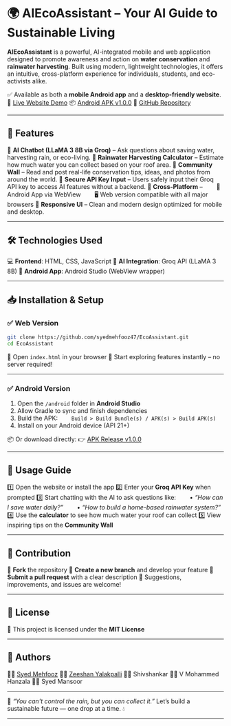# 🌍 AIEcoAssistant – Your AI Guide to Sustainable Living

**AIEcoAssistant** is a powerful, AI-integrated mobile and web application designed to promote awareness and action on **water conservation** and **rainwater harvesting**. Built using modern, lightweight technologies, it offers an intuitive, cross-platform experience for individuals, students, and eco-activists alike.

✅ Available as both a **mobile Android app** and a **desktop-friendly website**.
🔗 [Live Website Demo](https://aichat-waterconservation.wuaze.com/a/index.html)
📦 [Android APK v1.0.0](https://github.com/syedmehfooz47/EcoAssistant/releases/tag/v1.0.0)
📁 [GitHub Repository](https://github.com/syedmehfooz47/EcoAssistant)

---

## 🚀 Features

🔹 **AI Chatbot (LLaMA 3 8B via Groq)** – Ask questions about saving water, harvesting rain, or eco-living.
🔹 **Rainwater Harvesting Calculator** – Estimate how much water you can collect based on your roof area.
🔹 **Community Wall** – Read and post real-life conservation tips, ideas, and photos from around the world.
🔹 **Secure API Key Input** – Users safely input their Groq API key to access AI features without a backend.
🔹 **Cross-Platform** –
  📱 Android App via WebView
  🖥️ Web version compatible with all major browsers
🔹 **Responsive UI** – Clean and modern design optimized for mobile and desktop.

---

## 🛠️ Technologies Used

💻 **Frontend**: HTML, CSS, JavaScript
🧠 **AI Integration**: Groq API (LLaMA 3 8B)
📱 **Android App**: Android Studio (WebView wrapper)

---

## 📥 Installation & Setup

### ✅ Web Version

```bash
git clone https://github.com/syedmehfooz47/EcoAssistant.git
cd EcoAssistant
```

🔹 Open `index.html` in your browser
🔹 Start exploring features instantly – no server required!

---

### ✅ Android Version

1. Open the `/android` folder in **Android Studio**
2. Allow Gradle to sync and finish dependencies
3. Build the APK:
     `Build > Build Bundle(s) / APK(s) > Build APK(s)`
4. Install on your Android device (API 21+)

📦 Or download directly:
👉 [APK Release v1.0.0](https://github.com/syedmehfooz47/EcoAssistant/releases/tag/v1.0.0)

---

## 🎯 Usage Guide

1️⃣ Open the website or install the app
2️⃣ Enter your **Groq API Key** when prompted
3️⃣ Start chatting with the AI to ask questions like:
  • *“How can I save water daily?”*
  • *“How to build a home-based rainwater system?”*
4️⃣ Use the **calculator** to see how much water your roof can collect
5️⃣ View inspiring tips on the **Community Wall**

---

## 🤝 Contribution

🔹 **Fork** the repository
🔹 **Create a new branch** and develop your feature
🔹 **Submit a pull request** with a clear description
🔹 Suggestions, improvements, and issues are welcome!

---

## 📜 License

📄 This project is licensed under the **MIT License**

---

## 👥 Authors

👨‍💻 [Syed Mehfooz](https://github.com/syedmehfooz47)
👨‍💻 [Zeeshan Yalakpalli](https://github.com/zeeshan8088)
👨‍💻 Shivshankar
👨‍💻 V Mohammed Hanzala
👨‍💻 Syed Mansoor

---

🌊 *“You can't control the rain, but you can collect it.”*
Let’s build a sustainable future — one drop at a time. 💧

---
